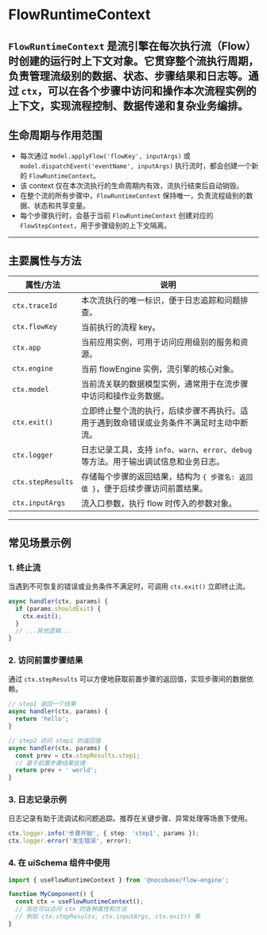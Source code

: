 # FlowRuntimeContext

`FlowRuntimeContext` 是流引擎在每次执行流（Flow）时创建的运行时上下文对象。它贯穿整个流执行周期，负责管理流级别的数据、状态、步骤结果和日志等。通过 `ctx`，可以在各个步骤中访问和操作本次流程实例的上下文，实现流程控制、数据传递和复杂业务编排。
---

## 生命周期与作用范围

- 每次通过 `model.applyFlow('flowKey', inputArgs)` 或 `model.dispatchEvent('eventName', inputArgs)` 执行流时，都会创建一个新的 `FlowRuntimeContext`。
- 该 context 仅在本次流执行的生命周期内有效，流执行结束后自动销毁。
- 在整个流的所有步骤中，`FlowRuntimeContext` 保持唯一，负责流程级别的数据、状态和共享变量。
- 每个步骤执行时，会基于当前 `FlowRuntimeContext` 创建对应的 `FlowStepContext`，用于步骤级别的上下文隔离。

---

## 主要属性与方法

| 属性/方法         | 说明                                                                                  |
|------------------|---------------------------------------------------------------------------------------|
| `ctx.traceId`    | 本次流执行的唯一标识，便于日志追踪和问题排查。                                         |
| `ctx.flowKey`    | 当前执行的流程 key。                                                                   |
| `ctx.app`        | 当前应用实例，可用于访问应用级别的服务和资源。                                         |
| `ctx.engine`     | 当前 flowEngine 实例，流引擎的核心对象。                                               |
| `ctx.model`      | 当前流关联的数据模型实例，通常用于在流步骤中访问和操作业务数据。                        |
| `ctx.exit()`     | 立即终止整个流的执行，后续步骤不再执行。适用于遇到致命错误或业务条件不满足时主动中断流。|
| `ctx.logger`     | 日志记录工具，支持 `info`、`warn`、`error`、`debug` 等方法。用于输出调试信息和业务日志。|
| `ctx.stepResults`| 存储每个步骤的返回结果，结构为 `{ 步骤名: 返回值 }`，便于后续步骤访问前置结果。         |
| `ctx.inputArgs`  | 流入口参数，执行 flow 时传入的参数对象。                                               |

---

## 常见场景示例

### 1. 终止流

当遇到不可恢复的错误或业务条件不满足时，可调用 `ctx.exit()` 立即终止流。

```ts
async handler(ctx, params) {
  if (params.shouldExit) {
    ctx.exit();
  }
  // ...其他逻辑...
}
```

### 2. 访问前置步骤结果

通过 `ctx.stepResults` 可以方便地获取前置步骤的返回值，实现步骤间的数据依赖。

```ts
// step1 返回一个结果
async handler(ctx, params) {
  return 'hello';
}

// step2 访问 step1 的返回值
async handler(ctx, params) {
  const prev = ctx.stepResults.step1;
  // 基于前置步骤结果处理
  return prev + ' world';
}
```

### 3. 日志记录示例

日志记录有助于流调试和问题追踪。推荐在关键步骤、异常处理等场景下使用。

```ts
ctx.logger.info('步骤开始', { step: 'step1', params });
ctx.logger.error('发生错误', error);
```

### 4. 在 uiSchema 组件中使用

```ts
import { useFlowRuntimeContext } from '@nocobase/flow-engine';

function MyComponent() {
  const ctx = useFlowRuntimeContext();
  // 现在可以访问 ctx 的各种属性和方法
  // 例如 ctx.stepResults, ctx.inputArgs, ctx.exit() 等
}
```
